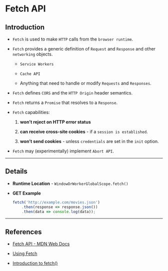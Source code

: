 # Fetch API

## Introduction

* `Fetch` is used to make `HTTP` calls from the `browser runtime`.

* `Fetch` provides a generic definition of `Request` and `Response` and other `networking` objects.

    * `Service Workers`

    * `Cache API`
    
    * Anything that need to handle or modify `Requests` and `Responses`.

* `Fetch` defines `CORS` and the `HTTP Origin` header semantics.

* `Fetch` returns a `Promise` that resolves to a `Response`.

* `Fetch` capabilities:

    1. __won’t reject on HTTP error status__

    2. __can receive cross-site cookies__ - if a `session is established`.

    3. __won’t send cookies__ - unless `credentials` are set in the `init` option.

* `Fetch` may (experimentally) implement `Abort API`.

---

## Details

* __Runtime Location__ - `WindowOrWorkerGlobalScope.fetch()`

* __GET Example__

    ```js
    fetch('http://example.com/movies.json')
        .then(response => response.json())
        .then(data => console.log(data));
    ```

---

## References

* [Fetch API - MDN Web Docs](https://developer.mozilla.org/en-US/docs/Web/API/Fetch_API)

* [Using Fetch](https://developer.mozilla.org/en-US/docs/Web/API/Fetch_API/Using_Fetch)

* [Introduction to fetch()](https://developers.google.com/web/updates/2015/03/introduction-to-fetch)

